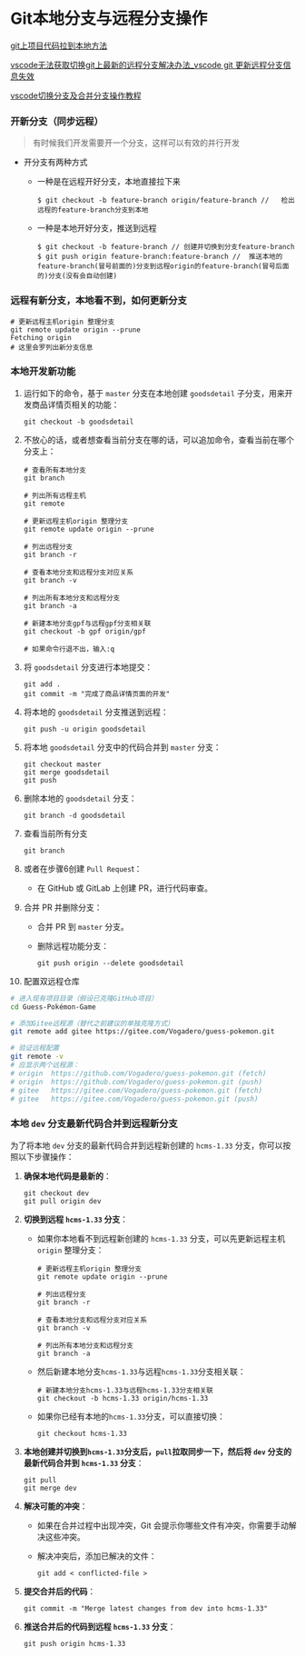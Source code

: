 # Git本地分支与远程分支操作

[git上项目代码拉到本地方法](https://blog.csdn.net/Steriles_/article/details/83022608)

[vscode无法获取切换git上最新的远程分支解决办法_vscode git 更新远程分支信息失效](https://blog.csdn.net/gxh0816/article/details/124659164)

[vscode切换分支及合并分支操作教程](https://blog.csdn.net/weixin_45687201/article/details/138676302)

### 开新分支（同步远程）

> 有时候我们开发需要开一个分支，这样可以有效的并行开发

- 开分支有两种方式

  - 一种是在远程开好分支，本地直接拉下来

    ```shell
    $ git checkout -b feature-branch origin/feature-branch //	检出远程的feature-branch分支到本地
    ```

  - 一种是本地开好分支，推送到远程

    ```shell
    $ git checkout -b feature-branch //	创建并切换到分支feature-branch
    $ git push origin feature-branch:feature-branch //	推送本地的feature-branch(冒号前面的)分支到远程origin的feature-branch(冒号后面的)分支(没有会自动创建)
    ```

### 远程有新分支，本地看不到，如何更新分支

```shell
# 更新远程主机origin 整理分支
git remote update origin --prune 
Fetching origin
# 这里会罗列出新分支信息
```

### 本地开发新功能

1. 运行如下的命令，基于 `master` 分支在本地创建 `goodsdetail` 子分支，用来开发商品详情页相关的功能：

   ```shell
   git checkout -b goodsdetail
   ```

2. 不放心的话，或者想查看当前分支在哪的话，可以追加命令，查看当前在哪个分支上：

   ```shell
   # 查看所有本地分支
   git branch
   
   # 列出所有远程主机
   git remote 
    
   # 更新远程主机origin 整理分支
   git remote update origin --prune 
    
   # 列出远程分支  
   git branch -r  
    
   # 查看本地分支和远程分支对应关系    
   git branch -v
   
   # 列出所有本地分支和远程分支
   git branch -a
    
   # 新建本地分支gpf与远程gpf分支相关联
   git checkout -b gpf origin/gpf    
   
   # 如果命令行退不出，输入:q
   ```

3. 将 `goodsdetail` 分支进行本地提交：

   ```shell
   git add .
   git commit -m "完成了商品详情页面的开发"
   ```

4. 将本地的 `goodsdetail` 分支推送到远程：

   ```shell
   git push -u origin goodsdetail
   ```

5. 将本地 `goodsdetail` 分支中的代码合并到 `master` 分支：

   ```shell
   git checkout master
   git merge goodsdetail
   git push
   ```

6. 删除本地的 `goodsdetail` 分支：

   ```shell
   git branch -d goodsdetail
   ```

7. 查看当前所有分支

   ```shell
   git branch
   ```

8. 或者在步骤6创建 `Pull Reques`t：

   - 在 GitHub 或 GitLab 上创建 PR，进行代码审查。

9. 合并 PR 并删除分支：

   - 合并 PR 到 `master` 分支。

   - 删除远程功能分支：

     ```shell
     git push origin --delete goodsdetail
     ```

10. 配置双远程仓库

   ```bash
   # 进入现有项目目录（假设已克隆GitHub项目）
   cd Guess-Pokémon-Game
   
   # 添加Gitee远程源（替代之前建议的单独克隆方式）
   git remote add gitee https://gitee.com/Vogadero/guess-pokemon.git
   
   # 验证远程配置
   git remote -v
   # 应显示两个远程源：
   # origin  https://github.com/Vogadero/guess-pokemon.git (fetch)
   # origin  https://github.com/Vogadero/guess-pokemon.git (push)
   # gitee   https://gitee.com/Vogadero/guess-pokemon.git (fetch)
   # gitee   https://gitee.com/Vogadero/guess-pokemon.git (push)
   ```

### 本地 `dev` 分支最新代码合并到远程新分支

为了将本地 `dev` 分支的最新代码合并到远程新创建的 `hcms-1.33` 分支，你可以按照以下步骤操作：

1. **确保本地代码是最新的**：

   ```shell
   git checkout dev
   git pull origin dev
   ```

2. **切换到远程 `hcms-1.33` 分支**：

   - 如果你本地看不到远程新创建的 `hcms-1.33` 分支，可以先更新远程主机 `origin` 整理分支：

     ```shell
     # 更新远程主机origin 整理分支
     git remote update origin --prune 
      
     # 列出远程分支  
     git branch -r  
      
     # 查看本地分支和远程分支对应关系    
     git branch -v
     
     # 列出所有本地分支和远程分支
     git branch -a
     ```

   - 然后新建本地分支`hcms-1.33`与远程`hcms-1.33`分支相关联：

     ```shell
     # 新建本地分支hcms-1.33与远程hcms-1.33分支相关联
     git checkout -b hcms-1.33 origin/hcms-1.33
     ```

   - 如果你已经有本地的`hcms-1.33`分支，可以直接切换：

     ```shell
     git checkout hcms-1.33
     ```

3. **本地创建并切换到`hcms-1.33`分支后，`pull`拉取同步一下，然后将 `dev` 分支的最新代码合并到 `hcms-1.33` 分支**：

   ```shell
   git pull
   git merge dev
   ```

4. **解决可能的冲突**：

   - 如果在合并过程中出现冲突，Git 会提示你哪些文件有冲突，你需要手动解决这些冲突。

   - 解决冲突后，添加已解决的文件：

     ```shell
     git add < conflicted-file >
     ```

5. **提交合并后的代码**：

   ```shell
   git commit -m "Merge latest changes from dev into hcms-1.33"
   ```

6. **推送合并后的代码到远程 `hcms-1.33` 分支**：

   ```shell
   git push origin hcms-1.33
   ```